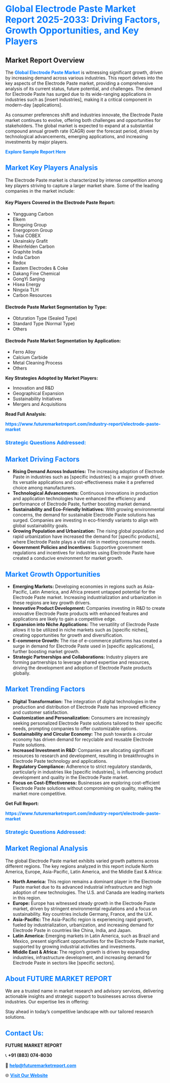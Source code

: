<h1 style="color: #007BFF;">Global Electrode Paste Market Report 2025-2033: Driving Factors, Growth Opportunities, and Key Players</h1>

<section id="overview">
<h2>Market Report Overview</h2>
<p>The <a href="https://www.futuremarketreport.com/industry-report/electrode-paste-market" style="color: #007BFF; text-decoration: none;"><strong>Global Electrode Paste Market</strong></a> is witnessing significant growth, driven by increasing demand across various industries. This report delves into the key aspects of the Electrode Paste market, providing a comprehensive analysis of its current status, future potential, and challenges. The demand for Electrode Paste has surged due to its wide-ranging applications in industries such as [insert industries], making it a critical component in modern-day [applications].</p>
<p>As consumer preferences shift and industries innovate, the Electrode Paste market continues to evolve, offering both challenges and opportunities for stakeholders. The global market is expected to expand at a substantial compound annual growth rate (CAGR) over the forecast period, driven by technological advancements, emerging applications, and increasing investments by major players.</p>
</section>

<section id="overview">
<p><a href="https://www.futuremarketreport.com/request-sample/reportId=26630" style="color: #007BFF; text-decoration: none;"><strong>Explore Sample Report Here</strong></a></p>
</section>

<section id="key-players">
<h2 style="color: #007BFF;">Market Key Players Analysis</h2>
<p>The Electrode Paste market is characterized by intense competition among key players striving to capture a larger market share. Some of the leading companies in the market include:</p>
<h4>Key Players Covered in the Electrode Paste Report:</h4>
<ul><li>Yangguang Carbon</li><li>Elkem</li><li>Rongxing Group</li><li>Energoprom Group</li><li>Tokai COBEX</li><li>Ukrainskiy Grafit</li><li>Rheinfelden Carbon</li><li>Graphite India</li><li>India Carbon</li><li>Redox</li><li>Eastem Electrodes &amp; Coke</li><li>Dakang Fine Chemical</li><li>GongYi Sanjing</li><li>Hisea Energy</li><li>Ningxia TLH</li><li>Carbon Resources</li></ul>
<h4>Electrode Paste Market Segmentation by Type:</h4>
<ul><li>Obturation Type (Sealed Type)</li><li>Standard Type (Normal Type)</li><li>Others</li></ul>

<h4>Electrode Paste Market Segmentation by Application:</h4>
<ul><li>Ferro Alloy</li><li>Calcium Carbide</li><li>Metal Cleaning Process</li><li>Others</li></ul>
<p><strong>Key Strategies Adopted by Market Players:</strong></p>
<ul>
<li>Innovation and R&D</li>
<li>Geographical Expansion</li>
<li>Sustainability Initiatives</li>
<li>Mergers and Acquisitions</li>
</ul>
</section>

<section>
<p><strong>Read Full Analysis: </strong></p><a href="https://www.futuremarketreport.com/industry-report/electrode-paste-market" style="color: #007BFF; text-decoration: none;"><strong>https://www.futuremarketreport.com/industry-report/electrode-paste-market</strong></a>
<h3 style="color: #007BFF;">Strategic Questions Addressed:</h3>
</section>

<section id="driving-factors">
<h2 style="color: #007BFF;">Market Driving Factors</h2>
<ul>
<li><strong>Rising Demand Across Industries:</strong> The increasing adoption of Electrode Paste in industries such as [specific industries] is a major growth driver. Its versatile applications and cost-effectiveness make it a preferred choice among manufacturers.</li>
<li><strong>Technological Advancements:</strong> Continuous innovations in production and application technologies have enhanced the efficiency and performance of Electrode Paste, further boosting market demand.</li>
<li><strong>Sustainability and Eco-Friendly Initiatives:</strong> With growing environmental concerns, the demand for sustainable Electrode Paste solutions has surged. Companies are investing in eco-friendly variants to align with global sustainability goals.</li>
<li><strong>Growing Population and Urbanization:</strong> The rising global population and rapid urbanization have increased the demand for [specific products], where Electrode Paste plays a vital role in meeting consumer needs.</li>
<li><strong>Government Policies and Incentives:</strong> Supportive government regulations and incentives for industries using Electrode Paste have created a conducive environment for market growth.</li>
</ul>
</section>

<section id="growth-opportunities">
<h2 style="color: #007BFF;">Market Growth Opportunities</h2>
<ul>
<li><strong>Emerging Markets:</strong> Developing economies in regions such as Asia-Pacific, Latin America, and Africa present untapped potential for the Electrode Paste market. Increasing industrialization and urbanization in these regions are key growth drivers.</li>
<li><strong>Innovative Product Development:</strong> Companies investing in R&D to create innovative Electrode Paste products with enhanced features and applications are likely to gain a competitive edge.</li>
<li><strong>Expansion into Niche Applications:</strong> The versatility of Electrode Paste allows it to be utilized in niche markets such as [specific niches], creating opportunities for growth and diversification.</li>
<li><strong>E-commerce Growth:</strong> The rise of e-commerce platforms has created a surge in demand for Electrode Paste used in [specific applications], further boosting market growth.</li>
<li><strong>Strategic Partnerships and Collaborations:</strong> Industry players are forming partnerships to leverage shared expertise and resources, driving the development and adoption of Electrode Paste products globally.</li>
</ul>
</section>

<section id="trending-factors">
<h2 style="color: #007BFF;">Market Trending Factors</h2>
<ul>
<li><strong>Digital Transformation:</strong> The integration of digital technologies in the production and distribution of Electrode Paste has improved efficiency and customer satisfaction.</li>
<li><strong>Customization and Personalization:</strong> Consumers are increasingly seeking personalized Electrode Paste solutions tailored to their specific needs, prompting companies to offer customizable options.</li>
<li><strong>Sustainability and Circular Economy:</strong> The push towards a circular economy has driven demand for recyclable and reusable Electrode Paste solutions.</li>
<li><strong>Increased Investment in R&D:</strong> Companies are allocating significant resources to research and development, resulting in breakthroughs in Electrode Paste technology and applications.</li>
<li><strong>Regulatory Compliance:</strong> Adherence to strict regulatory standards, particularly in industries like [specific industries], is influencing product development and quality in the Electrode Paste market.</li>
<li><strong>Focus on Cost-Effectiveness:</strong> Businesses are exploring cost-efficient Electrode Paste solutions without compromising on quality, making the market more competitive.</li>
</ul>
</section>

<section>
<p><strong>Get Full Report: </strong></p><a href="https://www.futuremarketreport.com/industry-report/electrode-paste-market" style="color: #007BFF; text-decoration: none;"><strong>https://www.futuremarketreport.com/industry-report/electrode-paste-market</strong></a>
<h3 style="color: #007BFF;">Strategic Questions Addressed:</h3>
</section>


<section id="regional-analysis">
<h2 style="color: #007BFF;">Market Regional Analysis</h2>
<p>The global Electrode Paste market exhibits varied growth patterns across different regions. The key regions analyzed in this report include North America, Europe, Asia-Pacific, Latin America, and the Middle East & Africa:</p>
<ul>
<li><strong>North America:</strong> This region remains a dominant player in the Electrode Paste market due to its advanced industrial infrastructure and high adoption of new technologies. The U.S. and Canada are leading markets in this region.</li>
<li><strong>Europe:</strong> Europe has witnessed steady growth in the Electrode Paste market, driven by stringent environmental regulations and a focus on sustainability. Key countries include Germany, France, and the U.K.</li>
<li><strong>Asia-Pacific:</strong> The Asia-Pacific region is experiencing rapid growth, fueled by industrialization, urbanization, and increasing demand for Electrode Paste in countries like China, India, and Japan.</li>
<li><strong>Latin America:</strong> Emerging markets in Latin America, such as Brazil and Mexico, present significant opportunities for the Electrode Paste market, supported by growing industrial activities and investments.</li>
<li><strong>Middle East & Africa:</strong> The region’s growth is driven by expanding industries, infrastructure development, and increasing demand for Electrode Paste in sectors like [specific sectors].</li>
</ul>
</section>

<footer>
<h2 style="color: #007BFF;">About FUTURE MARKET REPORT</h2>
<p>We are a trusted name in market research and advisory services, delivering actionable insights and strategic support to businesses across diverse industries. Our expertise lies in offering:</p>

<p>Stay ahead in today’s competitive landscape with our tailored research solutions.</p>

<h2 style="color: #007BFF;">Contact Us:</h2>
<p><strong>FUTURE MARKET REPORT</strong></p>
<p>📞 <strong>+91 (883) 074-8030</strong></p>
<p>📧 <strong><a href="mailto:help@futuremarketreport.com" style="color: #007BFF;">help@futuremarketreport.com</a></strong></p>
<p>🌐 <strong><a href="https://www.futuremarketreport.com/" style="color: #007BFF;">Visit Our Website</a></strong></p>
</footer>